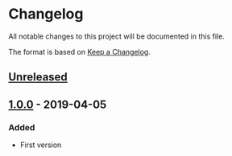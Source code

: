 # Changelog
All notable changes to this project will be documented in this file.

The format is based on [Keep a Changelog](https://keepachangelog.com/en/1.0.0/).

## [Unreleased]

## [1.0.0] - 2019-04-05
### Added
- First version

[Unreleased]: https://github.com/Molkobain/itop-markdown-viewer/compare/v1.0.0...HEAD
[1.0.0]: https://github.com/Molkobain/itop-markdown-viewer/releases/tag/v1.0.0